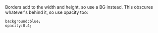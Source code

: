 
Borders add to the width and height, so use a BG instead. This obscures whatever's behind it, so use opacity too:
```
background:blue;
opacity:0.4;
```
